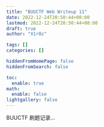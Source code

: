 ```yaml
---
title: "BUUCTF Web Writeup 11"
date: 2022-12-24T20:50:44+08:00
lastmod: 2022-12-24T20:50:44+08:00
draft: true
author: "X1r0z"

tags: []
categories: []

hiddenFromHomePage: false
hiddenFromSearch: false

toc:
  enable: true
math:
  enable: false
lightgallery: false
---
```


BUUCTF 刷题记录...

<!--more-->

